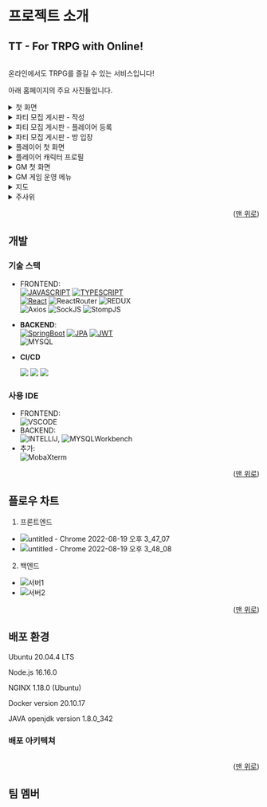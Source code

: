 <!-- ABOUT THE PROJECT -->
# 프로젝트 소개
## TT - For TRPG with Online!
<div id="readme-top"></div>
<!--사진-->
<img title="" src="https://github.com/chung5072/TT/assets/40424414/33172463-6d17-4cc8-8b74-a49d70c6574d" alt="">

온라인에서도 TRPG를 즐길 수 있는 서비스입니다!

아래 홈페이지의 주요 사진들입니다.
<details>
<summary>첫 화면</summary>
<div markdown="1">       
<img title="" src="https://user-images.githubusercontent.com/40424414/185575228-57aee800-b0ce-43ef-8177-b7d973018e25.png" alt="">
<h6>홈페이지에 들어갔을 나타나는 첫 화면입니다.</h6>
<h6>회원가입을 진행하신 다음, 로그인을 하면 서비스를 이용할 수 있습니다.</h6>
</div>
</details>

<details>
<summary>파티 모집 게시판 - 작성</summary>
<div markdown="1">    
<img title="" src="https://user-images.githubusercontent.com/40424414/185575440-0e6ab967-ae25-413d-bcb2-26c758cd1892.png" alt="">
<h6>같이 게임을 즐길 인원을 모집하는 게시판입니다.</h6>
<h6>같이 플레이할 인원 수와 게임할 시간, 그리고 작성자가 어느 포지션으로 게임을 뛸 것인지 고를 수 있습니다.</h6>
</div>
</details>

<details>
<summary>파티 모집 게시판 - 플레이어 등록</summary>
<div markdown="1">      
<img title="" src="https://user-images.githubusercontent.com/40424414/185575586-93d4c5f7-5fc8-4055-8d6c-ead14d770a7c.png" alt="">
<h6>파티 모집 중인 게시물에 들어가서 참가 신청을 할 수 있습니다.</h6>
</div>
</details>

<details>
<summary>파티 모집 게시판 - 방 입장</summary>
<div markdown="1">       
<img title="" src="https://user-images.githubusercontent.com/40424414/185575683-56bfd208-2831-4aa1-9064-5562b6f6fc77.png" alt="">
<h6>게시글에 적힌 시간이 되면 참가 신청을 한 사람에 한하여 방에 입장할 수 있는 버튼이 생깁니다.</h6>
</div>
</details>

<details>
<summary>플레이어 첫 화면</summary>
<div markdown="1">       
<img title="" src="https://user-images.githubusercontent.com/40424414/185575998-e958851f-d4bc-4dde-aed5-c2ebea3c3b01.png" alt="">
<h6>플레이어가 방에 입장한 후 보이는 첫 화면입니다.</h6>
<h6>직업을 고를 수 있고, info를 통해 해당 직업에 대한 설명도 볼 수 있습니다.</h6>
</div>
</details>

<details>
<summary>플레이어 캐릭터 프로필</summary>
<div markdown="1">   
<img title="" src="https://user-images.githubusercontent.com/40424414/185576188-1acb8346-2721-4392-ae2c-a2e0587e0969.png" alt="">
<h6>처음 보이는 캐릭터 프로필 생성을 완료하면 볼 수 있는 프로필 화면입니다.</h6>
</div>
</details>

<details>
<summary>GM 첫 화면</summary>
<div markdown="1">       
<img title="" src="https://user-images.githubusercontent.com/40424414/185575827-87d630d8-9e54-44e3-aaaa-42e629b7900a.png" alt="">
<h6>GM이 방에 입장한 후 보이는 첫 화면입니다.</h6>
<h6>GM은 플레이어와 다르게 프로필을 생성하지 않습니다. 다만 GM만이 운영할 수 있는 시스템이 있습니다.</h6>
</div>
</details>

<details>
<summary>GM 게임 운영 메뉴</summary>
<div markdown="1">       
<img title="" src="https://user-images.githubusercontent.com/40424414/185575918-e3bef179-73d5-4f3e-acbb-a65798567613.png" alt="">
<h6>GM이 게임을 진행하면서 누를 수 있는 버튼입니다.</h6>
<h6>플레이어의 HP에 변화를 주거나, 아이템을 주고, 스탯을 보상으로 주는 등의 메뉴가 있습니다.</h6>
</div>
</details>

<details>
<summary>지도</summary>
<div markdown="1">       
<img title="" src="https://user-images.githubusercontent.com/40424414/185576270-33ad317d-24d6-4167-a8b4-70bb63ceea0a.png" alt="">
<h6>지도입니다. 여러분이 계신 또 다른 공간을 보여줍니다.</h6>
</div>
</details>

<details>
<summary>주사위</summary>
<div markdown="1">       
<img title="" src="https://user-images.githubusercontent.com/40424414/185576323-3d5445a7-7b05-444a-8a03-040608ce3aa0.png" alt="">
<h6>주사위입니다. 여러분의 실력에 따라 미래가 바뀔 것입니다.</h6>
</div>
</details>

<p align="right">(<a href="#readme-top">맨 위로</a>)</p>


## 개발
### 기술 스택
- FRONTEND:       
  [![JAVASCRIPT][JAVASCRIPT-img]][JAVASCRIPT-url] [![TYPESCRIPT][TYPESCRIPT-img]][TYPESCRIPT-url]      
  [![React][React-img]][React-url] ![ReactRouter][ReactRouter-img] ![REDUX][REDUX-img]       
  ![Axios][Axios-img] ![SockJS][SockJS-img] ![StompJS][StompJS-img]    

- **BACKEND**:    
  [![SpringBoot][SpringBoot-img]][SpringBoot-url] [![JPA][JPA-img]][JPA-url] [![JWT][JWT-img]][JWT-url]   
  ![MYSQL][MYSQL-img]

- **CI/CD**

  ​	<img src="https://img.shields.io/badge/Amazon EC2-FF9900?style=for-the-badge&logo=Amazon EC2&logoColor=white"> <img src="https://img.shields.io/badge/NGINX-009639?style=for-the-badge&logo=NGINX&logoColor=white"> <img src="https://img.shields.io/badge/Docker-2496ED?style=for-the-badge&logo=Docker&logoColor=white">

### 사용 IDE
- FRONTEND:     
![VSCODE][VSCODE-img]
- BACKEND:     
![INTELLIJ][INTELLIJ-img], ![MYSQLWorkbench][MYSQLWorkbench-img]
- 추가:   
![MobaXterm][MobaXterm-img]

<p align="right">(<a href="#readme-top">맨 위로</a>)</p>


## 플로우 차트
1. 프론트엔드
* ![untitled - Chrome 2022-08-19 오후 3_47_07](https://user-images.githubusercontent.com/40424414/185560235-b2af36ba-41c5-4605-b05b-8d5d632bf3f5.png)
* ![untitled - Chrome 2022-08-19 오후 3_48_08](https://user-images.githubusercontent.com/40424414/185560369-10754daa-868e-4c91-87e6-d04f4b8e86e1.png)
2. 백엔드
* ![서버1](https://user-images.githubusercontent.com/40424414/185569561-f4faf474-e104-4a85-8500-0c742072cb2c.jpg)
* ![서버2](https://user-images.githubusercontent.com/40424414/185571697-a0f01b5b-1513-495f-acff-404e97ab73be.jpg)

<p align="right">(<a href="#readme-top">맨 위로</a>)</p>

## 배포 환경

Ubuntu 20.04.4 LTS

Node.js 16.16.0

NGINX 1.18.0 (Ubuntu)

Docker version 20.10.17

JAVA openjdk version 1.8.0_342

### 배포 아키텍쳐

<img title="" src="images/화면 캡처 2022-08-19 200133.png" alt="">

<p align="right">(<a href="#readme-top">맨 위로</a>)</p>

## 팀 멤버

<img title="" src="images/화면 캡처 2022-08-19 200854.png" alt="">

<!-- MARKDOWN LINKS & IMAGES -->
<!-- https://www.markdownguide.org/basic-syntax/#reference-style-links -->
<!--backend-->

[SpringBoot-img]: https://img.shields.io/badge/SpringBoot-6DB33F?style=for-the-badge&logo=SpringBoot&logoColor=white
[SpringBoot-url]: https://spring.io/projects/spring-boot
[JPA-img]: https://img.shields.io/badge/SpringDataJPA-6DB33F?style=for-the-badge&logo=Spring&logoColor=white
[JPA-url]: https://spring.io/projects/spring-data-jpa
[JWT-img]: https://img.shields.io/badge/JSONWebTokens-000000?style=for-the-badge&logo=JSONWebTokens&logoColor=white
[JWT-url]: https://jwt.io/
[MYSQL-img]: https://img.shields.io/badge/MySQL-4479A1?style=for-the-badge&logo=MySQL&logoColor=white
<!--frontend-->
[React-img]: https://img.shields.io/badge/React-61DAFB?style=for-the-badge&logo=React&logoColor=white
[React-url]: https://reactjs.org/
[REDUX-img]: https://img.shields.io/badge/Redux-764ABC?style=for-the-badge&logo=Redux&logoColor=white
[RUDUX-url]: https://redux.js.org/
[TYPESCRIPT-img]: https://img.shields.io/badge/TypeScript-3178C6?style=for-the-badge&logo=TypeScript&logoColor=white
[TYPESCRIPT-url]: https://www.typescriptlang.org/
[JAVASCRIPT-img]: https://img.shields.io/badge/JavaScript-F7DF1E?style=for-the-badge&logo=JavaScript&logoColor=white
[JAVASCRIPT-url]: https://www.javascript.com/
[SockJS-img]: https://img.shields.io/badge/SockJS-010101?style=for-the-badge&logo=SockJS&logoColor=white
[StompJS-img]: https://img.shields.io/badge/StompJS-010101?style=for-the-badge&logo=StompJS&logoColor=white
[Axios-img]: https://img.shields.io/badge/AXIOS-6236FF?style=for-the-badge&logo=AXIOS&logoColor=white
[ReactRouter-img]: https://img.shields.io/badge/ReactRouter-CA4245?style=for-the-badge&logo=ReactRouter&logoColor=white
<!--IDE-->
[VSCODE-img]: https://img.shields.io/badge/VisualStudioCode-007ACC?style=for-the-badge&logo=VisualStudioCode&logoColor=white
[INTELLIJ-img]: https://img.shields.io/badge/IntelliJIDEA-000000?style=for-the-badge&logo=IntelliJIDEA&logoColor=white
[MYSQLWorkbench-img]: https://img.shields.io/badge/MySQLWorkbench-4479A1?style=for-the-badge&logo=MySQL&logoColor=white
[MobaXterm-img]: https://img.shields.io/badge/MobaXterm-000000?style=for-the-badge&logo=MobaXterm&logoColor=white

